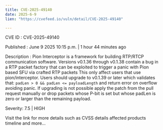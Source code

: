 ```yaml
---
title: CVE-2025-49140
date: 2025-6-9
lien: "https://cvefeed.io/vuln/detail/CVE-2025-49140"

---
```


CVE ID : CVE-2025-49140

Published :  June 9
2025
10:15 p.m. | 1 hour
44 minutes ago

Description : Pion Interceptor is a framework for building RTP/RTCP communication software. Versions v0.1.36 through v0.1.38 contain a bug in a RTP packet factory that can be exploited to trigger a panic with Pion based SFU via crafted RTP packets
This only affect users that use pion/interceptor. Users should upgrade to v0.1.39 or later
which validates that: `padLen > 0 && padLen <= payloadLength` and return error  on overflow
avoiding panic. If upgrading is not possible
apply the patch from the pull request manually or drop packets whose P-bit is set but whose padLen is zero or larger than the remaining payload.

Severity: 7.5 | HIGH

Visit the link for more details
such as CVSS details
affected products
timeline
and more...
